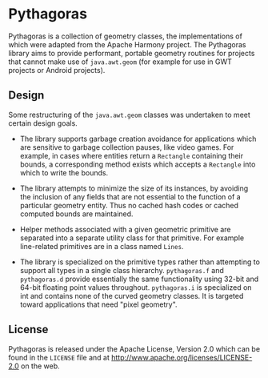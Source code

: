 # Pythagoras

Pythagoras is a collection of geometry classes, the implementations of which
were adapted from the Apache Harmony project. The Pythagoras library aims to
provide performant, portable geometry routines for projects that cannot make
use of `java.awt.geom` (for example for use in GWT projects or Android
projects).

## Design

Some restructuring of the `java.awt.geom` classes was undertaken to meet
certain design goals.

* The library supports garbage creation avoidance for applications which are
  sensitive to garbage collection pauses, like video games. For example, in
  cases where entities return a `Rectangle` containing their bounds, a
  corresponding method exists which accepts a `Rectangle` into which to write
  the bounds.

* The library attempts to minimize the size of its instances, by avoiding the
  inclusion of any fields that are not essential to the function of a
  particular geometry entity. Thus no cached hash codes or cached computed
  bounds are maintained.

* Helper methods associated with a given geometric primitive are separated into
  a separate utility class for that primitive. For example line-related
  primitives are in a class named `Lines`.

* The library is specialized on the primitive types rather than attempting to
  support all types in a single class hierarchy. `pythagoras.f` and
  `pythagoras.d` provide essentially the same functionality using 32-bit and
  64-bit floating point values throughout. `pythagoras.i` is specialized on int
  and contains none of the curved geometry classes. It is targeted toward
  applications that need "pixel geometry".

## License

Pythagoras is released under the Apache License, Version 2.0 which can be found
in the `LICENSE` file and at http://www.apache.org/licenses/LICENSE-2.0 on the
web.
